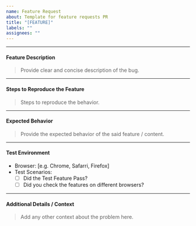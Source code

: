 ```yaml
---
name: Feature Request
about: Template for feature requests PR
title: "[FEATURE]"
labels: ""
assignees: ""
---
```


---

#### Feature Description

> Provide clear and concise description of the bug.

---

#### Steps to Reproduce the Feature

> Steps to reproduce the behavior.

---

#### Expected Behavior

> Provide the expected behavior of the said feature / content.

---

#### Test Environment

- Browser: [e.g. Chrome, Safarri, Firefox]
- Test Scenarios:
  - [ ] Did the Test Feature Pass?
  - [ ] Did you check the features on different browsers?

---

#### Additional Details / Context

> Add any other context about the problem here.
